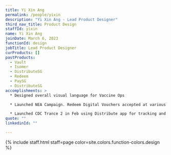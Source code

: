 ```yaml
---
title: Yi Xin Ang
permalink: /people/yixin
description: "Yi Xin Ang - Lead Product Designer"
third_nav_title: Product Design
staffId: yixin
name: Yi Xin Ang
joinDate: March 6, 2023
functionId: design
jobTitle: Lead Product Designer
curProducts: []
pastProducts:
  - Vault
  - Isomer
  - DistributeSG
  - Redeem
  - PaySG
  - DistributeSG
accomplishments: >
  * Designed overall visual language for Vaccine Ops

  * Launched NEA Campaign. Redeem Digital Vouchers accepted at various retailers (Sheng Siong, Giant, NTUC, Courts, Gain City) 

  * Launched CDC Trance 2 in Feb using Distribute app for tracking and new feature for tagging of voucher booklets. 
quote: ""
linkedinId: ""

---
```


{% include staff.html staff=page color=site.colors.function-colors.design %}
